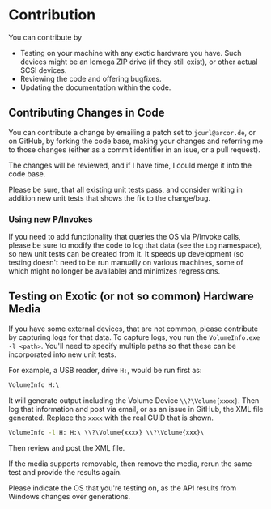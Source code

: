 # Contribution

You can contribute by

* Testing on your machine with any exotic hardware you have. Such devices might
  be an Iomega ZIP drive (if they still exist), or other actual SCSI devices. 
* Reviewing the code and offering bugfixes.
* Updating the documentation within the code.

## Contributing Changes in Code

You can contribute a change by emailing a patch set to `jcurl@arcor.de`, or on
GitHub, by forking the code base, making your changes and referring me to those
changes (either as a commit identifier in an isue, or a pull request).

The changes will be reviewed, and if I have time, I could merge it into the code
base.

Please be sure, that all existing unit tests pass, and consider writing in
addition new unit tests that shows the fix to the change/bug.

### Using new P/Invokes

If you need to add functionality that queries the OS via P/Invoke calls, please
be sure to modify the code to log that data (see the `Log` namespace), so new
unit tests can be created from it. It speeds up development (so testing doesn't
need to be run manually on various machines, some of which might no longer be
available) and minimizes regressions.

## Testing on Exotic (or not so common) Hardware Media

If you have some external devices, that are not common, please contribute by
capturing logs for that data. To capture logs, you run the `VolumeInfo.exe -l
<path>`. You'll need to specify multiple paths so that these can be incorporated
into new unit tests.

For example, a USB reader, drive `H:`, would be run first as:

```cmd
VolumeInfo H:\
```

It will generate output including the Volume Device `\\?\Volume{xxxx}`. Then log
that information and post via email, or as an issue in GitHub, the XML file
generated. Replace the `xxxx` with the real GUID that is shown.

```cmd
VolumeInfo -l H: H:\ \\?\Volume{xxxx} \\?\Volume{xxx}\
```

Then review and post the XML file.

If the media supports removable, then remove the media, rerun the same test and
provide the results again.

Please indicate the OS that you're testing on, as the API results from Windows
changes over generations.